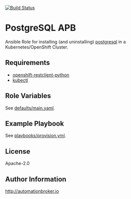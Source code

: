 [![Build
Status](https://travis-ci.org/ansibleplaybookbundle/postgresql-apb.svg?branch=master)](https://travis-ci.org/ansibleplaybookbundle/postgresql-apb)

PostgreSQL APB
==============

Ansible Role for installing (and uninstalling) [postgresql](https://www.postgresql.org/about/)
in a Kubernetes/OpenShift Cluster.

Requirements
------------

- [openshift-restclient-python](https://github.com/openshift/openshift-restclient-python)
- [kubectl](https://kubernetes.io/docs/tasks/tools/install-kubectl/)

Role Variables
--------------

See [defaults/main.yaml](defaults/main.yaml).

Example Playbook
----------------

See [playbooks/provision.yml](playbooks/provision.yml).

License
-------

Apache-2.0

Author Information
------------------

http://automationbroker.io
